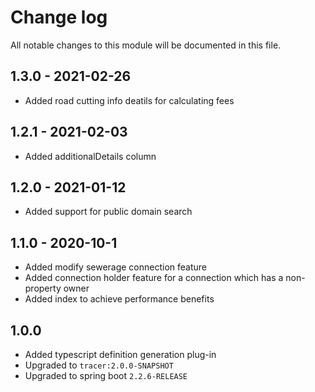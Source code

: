 # Change log

All notable changes to this module will be documented in this file.

## 1.3.0 - 2021-02-26
- Added road cutting info deatils for calculating fees

## 1.2.1 - 2021-02-03
- Added additionalDetails column

## 1.2.0 - 2021-01-12
- Added support for public domain search

## 1.1.0 - 2020-10-1
- Added modify sewerage connection feature
- Added connection holder feature for a connection which has a non-property owner
- Added index to achieve performance benefits


## 1.0.0
- Added typescript definition generation plug-in
- Upgraded to `tracer:2.0.0-SNAPSHOT`
- Upgraded to spring boot `2.2.6-RELEASE`
